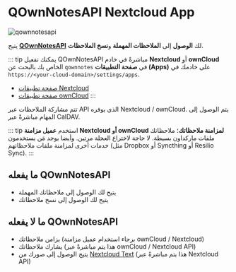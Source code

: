 # QOwnNotesAPI Nextcloud App


![qownnotesapi](/img/qownnotesapi.png)

يتيح [**QOwnNotesAPI**](https://github.com/pbek/qownnotesapi) لك **الوصول** إلى **الملاحظات المهملة** و**نسخ الملاحظات**.

::: tip
يمكنك تفعيل QOwnNotesAPI مباشرةً في خادم **Nextcloud** أو **ownCloud** الخاص بك بالبحث عن `qownnotes` في **صفحة التطبيقات (Apps)** على خادمك في `https://<your-cloud-domain>/settings/apps`.

- [صفحة تطبيقات Nextcloud](https://apps.nextcloud.com/apps/qownnotesapi)
- [صفحة تطبيقات ownCloud](https://marketplace.owncloud.com/apps/qownnotesapi)
:::

تتم مشاركة الملاحظات عبر API الذي يوفره Nextcloud / ownCloud. يتم الوصول إلى المهام مباشرةً عبر CalDAV.

::: tip
استخدم **عميل مزامنة Nextcloud أو ownCloud لمزامنة ملاحظاتك**؛ ملاحظاتك ملفات ماركداون بسيطة. لا حاجة لاختراع العجلة مرتين. وأيضا يوجد مَن يستخدمون خدمات أخرى لمزامنة ملفات ملاحظاتهم (مثل Dropbox أو Syncthing أو Resilio Sync).
:::

## ما يفعله QOwnNotesAPI

- يتيح لك الوصول إلى ملاحظاتك المهملة
- يتيح لك الوصول إلى نسخ ملاحظاتك

## ما لا يفعله QOwnNotesAPI

- يزامن ملاحظاتك (برجاء استخدام عميل مزامنة ownCloud / Nextcloud)
- يشارك ملاحظاتك (هذا يتم مباشرةً عبر ownCloud / Nextcloud API)
- يتيح الوصول إلى صورك من [Nextcloud Text](https://github.com/nextcloud/text) (هذا يتم مباشرةً عبر Nextcloud API)
